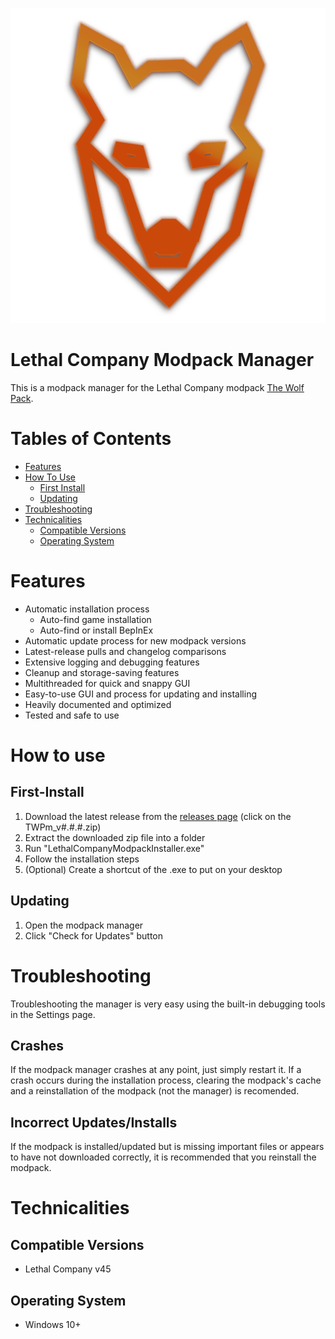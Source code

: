 ![wolf icon](https://github.com/m-riley04/LethalCompanyModpackInstaller/blob/master/wolf.png)
# Lethal Company Modpack Manager
This is a modpack manager for the Lethal Company modpack [The Wolf Pack](https://github.com/m-riley04/veXs-Lethal-Company-Pack).

# Tables of Contents
- [Features](#Features)
- [How To Use](#How%20to%20use)
    - [First Install](#How%20to%20use##First-Install)
    - [Updating](#How%20to%20use##Updating)
- [Troubleshooting](#Troubleshooting)
- [Technicalities](#Technicalities)
    - [Compatible Versions](#Technicalities##Compatible%20Versions)
    - [Operating System](#Technicalities##Operating%20System)

# Features
- Automatic installation process
    - Auto-find game installation
    - Auto-find or install BepInEx
- Automatic update process for new modpack versions
- Latest-release pulls and changelog comparisons
- Extensive logging and debugging features
- Cleanup and storage-saving features
- Multithreaded for quick and snappy GUI
- Easy-to-use GUI and process for updating and installing
- Heavily documented and optimized
- Tested and safe to use

# How to use
## First-Install
1. Download the latest release from the [releases page](https://github.com/m-riley04/LethalCompanyModpackInstaller/releases) (click on the TWPm_v#.#.#.zip)
2. Extract the downloaded zip file into a folder
3. Run "LethalCompanyModpackInstaller.exe"
4. Follow the installation steps
5. (Optional) Create a shortcut of the .exe to put on your desktop

## Updating
1. Open the modpack manager
2. Click "Check for Updates" button

# Troubleshooting
Troubleshooting the manager is very easy using the built-in debugging tools in the Settings page. 
## Crashes
If the modpack manager crashes at any point, just simply restart it. If a crash occurs during the installation process, clearing the modpack's cache and a reinstallation of the modpack (not the manager) is recomended.
## Incorrect Updates/Installs
If the modpack is installed/updated but is missing important files or appears to have not downloaded correctly, it is recommended that you reinstall the modpack.

# Technicalities
## Compatible Versions
- Lethal Company v45
## Operating System
- Windows 10+

